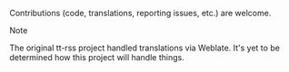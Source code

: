 Contributions (code, translations, reporting issues, etc.) are welcome.

> [!NOTE]
> The original tt-rss project handled translations via Weblate.
> It's yet to be determined how this project will handle things.

